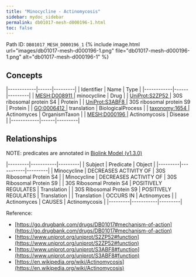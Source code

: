 ```yaml
---
title: "Minocycline - Actinomycosis"
sidebar: mydoc_sidebar
permalink: db01017-mesh-d000196-1.html
toc: false 
---
```



Path ID: `DB01017_MESH_D000196_1`
{% include image.html url="images/db01017-mesh-d000196-1.png" file="db01017-mesh-d000196-1.png" alt="db01017-mesh-d000196-1" %}

## Concepts

|------------|------|---------|
| Identifier | Name | Type    |
|------------|------|---------|
| <a href="https://identifiers.org/MESH:D008911">MESH:D008911 </a> | minocycline | Drug |
| <a href="https://identifiers.org/UniProt:S2ZP52">UniProt:S2ZP52 </a> | 30S ribosomal protein S4 | Protein |
| <a href="https://identifiers.org/UniProt:S3ABF8">UniProt:S3ABF8 </a> | 30S ribosomal protein S9 | Protein |
| <a href="https://identifiers.org/GO:0006412">GO:0006412 </a> | translation | BiologicalProcess |
| <a href="https://identifiers.org/taxonomy:1654">taxonomy:1654 </a> | Actinomyces | OrganismTaxon |
| <a href="https://identifiers.org/MESH:D000196">MESH:D000196 </a> | Actinomycosis | Disease |
|------------|------|---------|

## Relationships


NOTE: predicates are annotated in <a href="https://github.com/biolink/biolink-model/releases/tag/v1.3.0">Biolink Model (v1.3.0)</a>

|---------|-----------|---------|
| Subject | Predicate | Object  |
|---------|-----------|---------|
| Minocycline | DECREASES ACTIVITY OF | 30S Ribosomal Protein S4 |
| Minocycline | DECREASES ACTIVITY OF | 30S Ribosomal Protein S9 |
| 30S Ribosomal Protein S4 | POSITIVELY REGULATES | Translation |
| 30S Ribosomal Protein S9 | POSITIVELY REGULATES | Translation |
| Translation | OCCURS IN | Actinomyces |
| Actinomyces | CAUSES | Actinomycosis |
|---------|-----------|---------|

Reference: 
  - [https://go.drugbank.com/drugs/DB01017#mechanism-of-action](https://go.drugbank.com/drugs/DB01017#mechanism-of-action)
  - [https://www.uniprot.org/uniprot/S2ZP52#function](https://www.uniprot.org/uniprot/S2ZP52#function)
  - [https://www.uniprot.org/uniprot/S3ABF8#function](https://www.uniprot.org/uniprot/S3ABF8#function)
  - [https://en.wikipedia.org/wiki/Actinomycosis](https://en.wikipedia.org/wiki/Actinomycosis)
